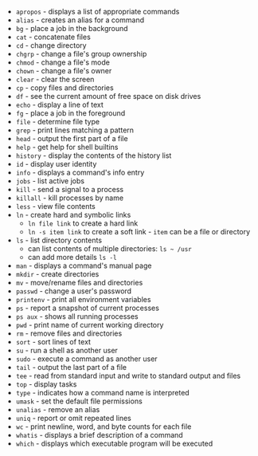 * `apropos` - displays a list of appropriate commands
* `alias` - creates an alias for a command
* `bg` - place a job in the background
* `cat` - concatenate files
* `cd` - change directory
* `chgrp` - change a file's group ownership
* `chmod` - change a file's mode
* `chown` - change a file's owner
* `clear` - clear the screen
* `cp` - copy files and directories
* `df` - see the current amount of free space on disk drives
* `echo` - display a line of text
* `fg` - place a job in the foreground
* `file` - determine file type
* `grep` - print lines matching a pattern
* `head` - output the first part of a file
* `help` - get help for shell builtins
* `history` - display the contents of the history list
* `id` - display user identity
* `info` - displays a command's info entry
* `jobs` - list active jobs
* `kill` - send a signal to a process
* `killall` - kill processes by name
* `less` - view file contents
* `ln` - create hard and symbolic links
  * `ln file link` to create a hard link
  * `ln -s item link` to create a soft link - `item` can be a file or directory
* `ls` - list directory contents
  * can list contents of multiple directories: `ls ~ /usr`
  * can add more details `ls -l`
* `man` - displays a command's manual page
* `mkdir` - create directories
* `mv` - move/rename files and directories
* `passwd` - change a user's password
* `printenv` - print all environment variables
* `ps` - report a snapshot of current processes
* `ps aux` - shows all running processes
* `pwd` - print name of current working directory
* `rm` - remove files and directories
* `sort` - sort lines of text
* `su` - run a shell as another user
* `sudo` - execute a command as another user
* `tail` - output the last part of a file
* `tee` - read from standard input and write to standard output and files
* `top` - display tasks
* `type` - indicates how a command name is interpreted
* `umask` - set the default file permissions
* `unalias` - remove an alias
* `uniq` - report or omit repeated lines
* `wc` - print newline, word, and byte counts for each file
* `whatis` - displays a brief description of a command
* `which` - displays which executable program will be executed
